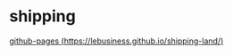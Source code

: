 # shipping

[github-pages (https://lebusiness.github.io/shipping-land/)](https://lebusiness.github.io/shipping-land/)
